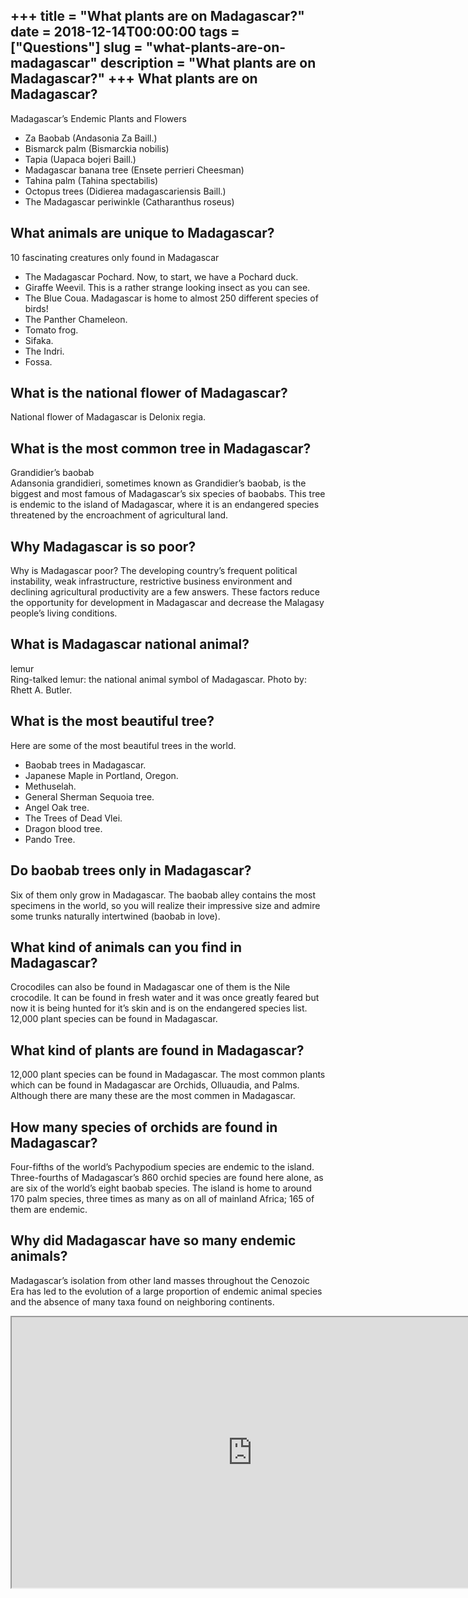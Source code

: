 +++
title = "What plants are on Madagascar?"
date = 2018-12-14T00:00:00
tags = ["Questions"]
slug = "what-plants-are-on-madagascar"
description = "What plants are on Madagascar?"
+++
What plants are on Madagascar?
------------------------------

Madagascar’s Endemic Plants and Flowers

- Za Baobab (Andasonia Za Baill.)
- Bismarck palm (Bismarckia nobilis)
- Tapia (Uapaca bojeri Baill.)
- Madagascar banana tree (Ensete perrieri Cheesman)
- Tahina palm (Tahina spectabilis)
- Octopus trees (Didierea madagascariensis Baill.)
- The Madagascar periwinkle (Catharanthus roseus)

What animals are unique to Madagascar?
--------------------------------------

10 fascinating creatures only found in Madagascar

- The Madagascar Pochard. Now, to start, we have a Pochard duck.
- Giraffe Weevil. This is a rather strange looking insect as you can see.
- The Blue Coua. Madagascar is home to almost 250 different species of birds!
- The Panther Chameleon.
- Tomato frog.
- Sifaka.
- The Indri.
- Fossa.

What is the national flower of Madagascar?
------------------------------------------

National flower of Madagascar is Delonix regia.

What is the most common tree in Madagascar?
-------------------------------------------

Grandidier’s baobab  
Adansonia grandidieri, sometimes known as Grandidier’s baobab, is the biggest and most famous of Madagascar’s six species of baobabs. This tree is endemic to the island of Madagascar, where it is an endangered species threatened by the encroachment of agricultural land.

Why Madagascar is so poor?
--------------------------

Why is Madagascar poor? The developing country’s frequent political instability, weak infrastructure, restrictive business environment and declining agricultural productivity are a few answers. These factors reduce the opportunity for development in Madagascar and decrease the Malagasy people’s living conditions.

What is Madagascar national animal?
-----------------------------------

lemur  
Ring-talked lemur: the national animal symbol of Madagascar. Photo by: Rhett A. Butler.

What is the most beautiful tree?
--------------------------------

Here are some of the most beautiful trees in the world.

- Baobab trees in Madagascar.
- Japanese Maple in Portland, Oregon.
- Methuselah.
- General Sherman Sequoia tree.
- Angel Oak tree.
- The Trees of Dead Vlei.
- Dragon blood tree.
- Pando Tree.

Do baobab trees only in Madagascar?
-----------------------------------

Six of them only grow in Madagascar. The baobab alley contains the most specimens in the world, so you will realize their impressive size and admire some trunks naturally intertwined (baobab in love).

What kind of animals can you find in Madagascar?
------------------------------------------------

Crocodiles can also be found in Madagascar one of them is the Nile crocodile. It can be found in fresh water and it was once greatly feared but now it is being hunted for it’s skin and is on the endangered species list. 12,000 plant species can be found in Madagascar.

What kind of plants are found in Madagascar?
--------------------------------------------

12,000 plant species can be found in Madagascar. The most common plants which can be found in Madagascar are Orchids, Olluaudia, and Palms. Although there are many these are the most commen in Madagascar.

How many species of orchids are found in Madagascar?
----------------------------------------------------

Four-fifths of the world’s Pachypodium species are endemic to the island. Three-fourths of Madagascar’s 860 orchid species are found here alone, as are six of the world’s eight baobab species. The island is home to around 170 palm species, three times as many as on all of mainland Africa; 165 of them are endemic.

Why did Madagascar have so many endemic animals?
------------------------------------------------

Madagascar’s isolation from other land masses throughout the Cenozoic Era has led to the evolution of a large proportion of endemic animal species and the absence of many taxa found on neighboring continents.

<iframe allow="accelerometer; autoplay; clipboard-write; encrypted-media; gyroscope; picture-in-picture" allowfullscreen="" class="__youtube_prefs__  epyt-is-override  no-lazyload" data-no-lazy="1" data-origheight="433" data-origwidth="770" data-skipgform_ajax_framebjll="" height="433" id="_ytid_22088" loading="lazy" src="https://www.youtube.com/embed/aoBDyEPCmTc?enablejsapi=1&autoplay=0&cc_load_policy=0&cc_lang_pref=&iv_load_policy=1&loop=0&modestbranding=0&rel=1&fs=1&playsinline=0&autohide=2&theme=dark&color=red&controls=1&" title="YouTube player" width="770"></iframe>